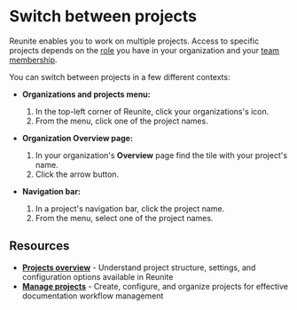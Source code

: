 # Switch between projects

Reunite enables you to work on multiple projects.
Access to specific projects depends on the [role](../../access/roles.md) you have in your organization and your [team membership](../organization/teams.md).

You can switch between projects in a few different contexts:

- **Organizations and projects menu:**

  1. In the top-left corner of Reunite, click your organizations's icon.
  2. From the menu, click one of the project names.

- **Organization Overview page:**

  1. In your organization's **Overview** page find the tile with your project's name.
  2. Click the arrow button.

- **Navigation bar:**

  1. In a project's navigation bar, click the project name.
  2. From the menu, select one of the project names.

## Resources

- **[Projects overview](./projects.md)** - Understand project structure, settings, and configuration options available in Reunite
- **[Manage projects](./manage-projects.md)** - Create, configure, and organize projects for effective documentation workflow management
